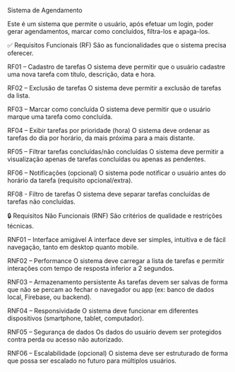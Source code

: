 Sistema de Agendamento

Este é um sistema que permite o usuário, após efetuar um login, poder gerar agendamentos, marcar como concluídos, filtra-los e apaga-los.

✅ Requisitos Funcionais (RF)
São as funcionalidades que o sistema precisa oferecer.

RF01 – Cadastro de tarefas
O sistema deve permitir que o usuário cadastre uma nova tarefa com título, descrição, data e hora.

RF02 – Exclusão de tarefas
O sistema deve permitir a exclusão de tarefas da lista.

RF03 – Marcar como concluída
O sistema deve permitir que o usuário marque uma tarefa como concluída.

RF04 – Exibir tarefas por prioridade (hora)
O sistema deve ordenar as tarefas do dia por horário, da mais próxima para a mais distante.

RF05 – Filtrar tarefas concluídas/não concluídas
O sistema deve permitir a visualização apenas de tarefas concluídas ou apenas as pendentes.

RF06 – Notificações (opcional)
O sistema pode notificar o usuário antes do horário da tarefa (requisito opcional/extra).

RF08 - Filtro de tarefas
O sistema deve separar tarefas concluídas de tarefas não concluídas.

🔒 Requisitos Não Funcionais (RNF)
São critérios de qualidade e restrições técnicas.

RNF01 – Interface amigável
A interface deve ser simples, intuitiva e de fácil navegação, tanto em desktop quanto mobile.

RNF02 – Performance
O sistema deve carregar a lista de tarefas e permitir interações com tempo de resposta inferior a 2 segundos.

RNF03 – Armazenamento persistente
As tarefas devem ser salvas de forma que não se percam ao fechar o navegador ou app (ex: banco de dados local, Firebase, ou backend).

RNF04 – Responsividade
O sistema deve funcionar em diferentes dispositivos (smartphone, tablet, computador).

RNF05 – Segurança de dados
Os dados do usuário devem ser protegidos contra perda ou acesso não autorizado.

RNF06 – Escalabilidade (opcional)
O sistema deve ser estruturado de forma que possa ser escalado no futuro para múltiplos usuários.